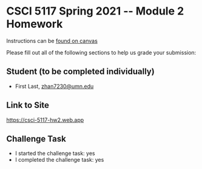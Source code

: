 # CSCI 5117 Spring 2021 -- Module 2 Homework


Instructions can be [found on canvas](https://canvas.umn.edu/courses/217951/pages/homework-2)

Please fill out all of the following sections to help us grade your submission:

## Student (to be completed individually)

* First Last, zhan7230@umn.edu

## Link to Site

https://csci-5117-hw2.web.app

## Challenge Task

* I started the challenge task: yes
* I completed the challenge task: yes

